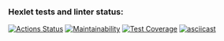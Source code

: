 ### Hexlet tests and linter status:
[![Actions Status](https://github.com/heartbreaker217/frontend-project-46/workflows/hexlet-check/badge.svg)](https://github.com/heartbreaker217/frontend-project-46/actions)
[![Maintainability](https://api.codeclimate.com/v1/badges/7749b818df43e393d1de/maintainability)](https://codeclimate.com/github/heartbreaker217/frontend-project-46/maintainability)
[![Test Coverage](https://api.codeclimate.com/v1/badges/7749b818df43e393d1de/test_coverage)](https://codeclimate.com/github/heartbreaker217/frontend-project-46/test_coverage)
[![asciicast](https://asciinema.org/a/9FkaFU4bkQoYD5SYzb5G5uxgr.svg)](https://asciinema.org/a/9FkaFU4bkQoYD5SYzb5G5uxgr)